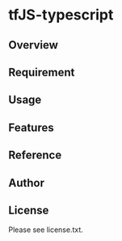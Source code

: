 # tfJS-typescript 

## Overview


## Requirement


## Usage


## Features


## Reference


## Author


## License

Please see license.txt.
